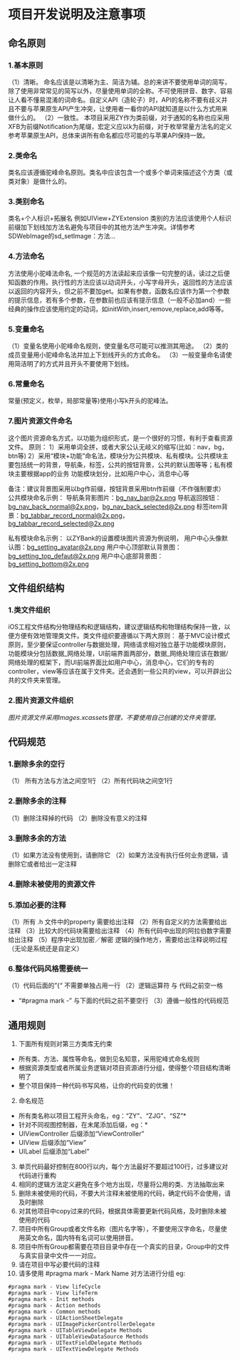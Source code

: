 # 项目开发说明及注意事项
## 命名原则
### 1.基本原则
（1）清晰。 命名应该是以清晰为主、简洁为辅。总的来讲不要使用单词的简写，除了使用非常常见的简写以外，尽量使用单词的全称。不可使用拼音、数字、容易让人看不懂易混淆的词命名。自定义API（造轮子）时，API的名称不要有歧义并且不要与苹果原生API产生冲突，让使用者一看你的API就知道是以什么方式用来做什么的。
（2）一致性。 本项目采用ZY作为类前缀，对于通知的名称也应采用XFB为前缀Notification为尾缀，宏定义应以k为前缀，对于枚举常量方法名的定义参考苹果原生API，总体来讲所有命名都应尽可能的与苹果API保持一致。
### 2.类命名
类名应该遵循驼峰命名原则。类名中应该包含一个或多个单词来描述这个方类（或类对象）是做什么的。
### 3.类别命名
类名+个人标识+拓展名
例如UIView+ZYExtension
类别的方法应该使用个人标识前缀加下划线加方法名避免与项目中的其他方法产生冲突。详情参考SDWebImage的sd_setImage：方法…
### 4.方法命名
方法使用小驼峰法命名, 一个规范的方法读起来应该像一句完整的话，读过之后便知函数的作用。执行性的方法应该以动词开头，小写字母开头，返回性的方法应该以返回的内容开头，但之前不要加get。如果有参数，函数名应该作为第一个参数的提示信息，若有多个参数，在参数前也应该有提示信息（一般不必加and）一些经典的操作应该使用约定的动词，如initWith,insert,remove,replace,add等等。
### 5.变量命名
（1）变量名使用小驼峰命名规则，使变量名尽可能可以推测其用途。
（2）类的成员变量用小驼峰命名法并加上下划线开头的方式命名。
（3）一般变量命名请使用简洁明了的方式并且开头不要使用下划线。
### 6.常量命名
常量(预定义，枚举，局部常量等)使用小写k开头的驼峰法。
### 7.图片资源文件命名
这个图片资源命名方式，以功能为组织形式，是一个很好的习惯，有利于查看资源文件。
原则：
1）采用单词全拼，或者大家公认无岐义的缩写(比如：nav，bg，btn等)
2）采用“模块+功能”命名法，模块分为公共模块、私有模块。公共模块主要包括统一的背景，导航条，标签，公共的按钮背景，公共的默认图等等；私有模块主要根据app的业务
功能模块划分，比如用户中心，消息中心等

备注：建议背景图采用以bg作前缀，按钮背景采用btn作前缀（不作强制要求）
公共模块命名示例：
导航条背影图片：bg_nav_bar@2x.png
导航返回按钮：bg_nav_back_normal@2x.png，bg_nav_back_selected@2x.png
标签item背景：bg_tabbar_record_normal@2x.png，bg_tabbar_record_selected@2x.png

私有模块命名示例：
以ZYBank的设置模块图片资源为例说明，
用户中心头像默认图：bg_setting_avatar@2x.png
用户中心顶部默认背景图：bg_setting_top_defaut@2x.png
用户中心底部背景图：bg_setting_bottom@2x.png
## 文件组织结构
### 1.类文件组织
iOS工程文件结构分物理结构和逻辑结构，建议逻辑结构和物理结构保持一致，以便方便有效地管理类文件。类文件组织要遵循以下两大原则：
基于MVC设计模式原则，至少要保证controller与数据处理，网络请求相对独立基于功能模块原则，功能模块分包括数据_网络处理，UI前端界面两部分，数据_网络处理应该在数据/网络处理的框架下，而UI前端界面比如用户中心，消息中心，它们的专有的controller，view等应该在属于文件夹。还会遇到一些公共的view，可以开辟出公共的文件夹来管理。
### 2.图片资源文件组织
*图片资源文件采用Images.xcassets管理，不要使用自己创建的文件夹管理。*
## 代码规范
### 1.删除多余的空行
（1） 所有方法与方法之间空1行
（2）所有代码块之间空1行

### 2.删除多余的注释
（1）删除注释掉的代码
（2）删除没有意义的注释

### 3.删除多余的方法
（1）如果方法没有使用到，请删除它
（2）如果方法没有执行任何业务逻辑，请删除它或者给出一定注释

### 4.删除未被使用的资源文件
### 5.添加必要的注释
（1）所有 .h 文件中的property 需要给出注释
（2）所有自定义的方法需要给出注释
（3）比较大的代码块需要给出注释
（4）所有代码中出现的阿拉伯数字需要给出注释
（5）程序中出现加密／解密 逻辑的操作地方，需要给出注释说明过程（无论是系统还是自定义）

### 6.整体代码风格需要统一
（1）代码后面的”{“ 不需要单独占用一行
（2）逻辑运算符 与 代码之前空一格
* “#pragma mark -” 与下面的代码之前不要空行
（3）遵循一般性的代码规范
## 通用规则
1. 下面所有规则对第三方类库无约束
*   所有类、方法、属性等命名，做到见名知意，采用驼峰式命名规则
*   根据资源类型或者所属业务逻辑对项目资源进行分组，使得整个项目结构清晰明了
*  整个项目保持一种代码书写风格，让你的代码变的优雅！
2. 命名规范
*  所有类名称以项目工程开头命名，eg：“ZY”、“ZJG”、“SZ”*
*  针对不同视图控制器，在末尾添加后缀，eg：*
*  UIViewController 后缀添加“ViewController”
*  UIView 后缀添加“View”
*  UILabel 后缀添加“Label”
3. 单页代码最好控制在800行以内，每个方法最好不要超过100行，过多建议对代码进行重构
4. 相同的逻辑方法定义避免在多个地方出现，尽量将公用的类、方法抽取出来
5. 删除未被使用的代码，不要大片注释未被使用的代码，确定代码不会使用，请及时删除
6. 对其他项目中copy过来的代码，根据具体需要更新代码风格，及时删除未被使用的代码
7. 项目中所有Group或者文件名称（图片名字等），不要使用汉字命名，尽量使用英文命名，国内特有名词可以使用拼音。
8. 项目中所有Group都需要在项目目录中存在一个真实的目录，Group中的文件与真实目录中文件一一对应。
9. 请在项目中写必要代码的注释
10. 请多使用 #pragma mark - Mark Name 对方法进行分组 eg:
```
#pragma mark - View lifeCycle
#pragma mark - View lifeTerm
#pragma mark - Init methods
#pragma mark - Action methods
#pragma mark - Common methods
#pragma mark - UIActionSheetDelegate
#pragma mark - UIImagePickerControllerDelegate
#pragma mark - UITableViewDelegate Methods
#pragma mark - UITableViewDataSource Methods
#pragma mark - UITextFieldDelegate Methods
#pragma mark - UITextViewDelegate Methods 
```


